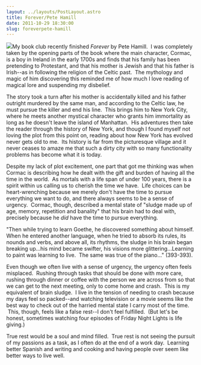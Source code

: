 ```yaml
---
layout: ../layouts/PostLayout.astro
title: Forever/Pete Hamill
date: 2011-10-29 18:30:00
slug: foreverpete-hamill
---
```


[![](http://kimbofo.typepad.com/.a/6a00d83451bcff69e2011572167acd970b-300wi)](http://kimbofo.typepad.com/.a/6a00d83451bcff69e2011572167acd970b-300wi)My book club recently finished _Forever_ by Pete Hamill.  I was completely taken by the opening parts of the book where the main character, Cormac, is a boy in Ireland in the early 1700s and finds that his family has been pretending to Protestant, and that his mother is Jewish and that his father is Irish--as in following the religion of the Celtic past.  The mythology and magic of him discovering this reminded me of how much I love reading of magical lore and suspending my disbelief.  
  
The story took a turn after his mother is accidentally killed and his father outright murdered by the same man, and according to the Celtic law, he must pursue the killer and end his line.  This brings him to New York City, where he meets another mystical character who grants him immortality as long as he doesn't leave the island of Manhattan.  His adventures then take the reader through the history of New York, and though I found myself not loving the plot from this point on, reading about how New York has evolved never gets old to me.  Its history is far from the picturesque village and it never ceases to amaze me that such a dirty city with so many functionality problems has become what it is today.  
  
Despite my lack of plot excitement, one part that got me thinking was when Cormac is describing how he dealt with the gift and burden of having all the time in the world.  As mortals with a life span of under 100 years, there is a spirit within us calling us to cherish the time we have.  Life choices can be heart-wrenching because we merely don't have the time to pursue everything we want to do, and there always seems to be a sense of urgency.  Cormac, though, described a mental state of "sludge made up of age, memory, repetition and banality" that his brain had to deal with, precisely because he _did_ have the time to pursue everything.  
  
"Then while trying to learn Goethe, he discovered something about himself. When he entered another language, when he tried to absorb its rules, its nounds and verbs, and above all, its rhythms, the sludge in his brain began breaking up...his mind became swifter, his visions more glittering...Learning to paint was learning to live.  The same was true of the piano..." (393-393).  
  
Even though we often live with a sense of urgency, the urgency often feels misplaced.  Rushing through tasks that should be done with more care, rushing through dinner or coffee with the person we are across from so that we can get to the next meeting, only to come home and crash.  This is my equivalent of brain sludge.  I live in the tension of needing to crash because my days feel so packed--and watching television or a movie seems like the best way to check out of the harried mental state I carry most of the time.  This, though, feels like a false rest--I don't feel fulfilled.  (But let's be honest, sometimes watching four episodes of Friday Night Lights is life giving.)  
  
True rest would be a soul and mind filled.  True rest is not seeing the pursuit of my passions as a task, as I often do at the end of a work day.  Learning better Spanish and writing and cooking and having people over seem like better ways to live well.